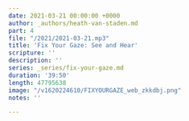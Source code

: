 ```yaml
---
date: 2021-03-21 00:00:00 +0000
author: _authors/heath-van-staden.md
part: 4
file: "/2021/2021-03-21.mp3"
title: 'Fix Your Gaze: See and Hear'
scripture: ''
description: ''
series: _series/fix-your-gaze.md
duration: '39:50'
length: 47795638
image: "/v1620224610/FIXYOURGAZE_web_zkkdbj.png"
notes: ''

---
```

